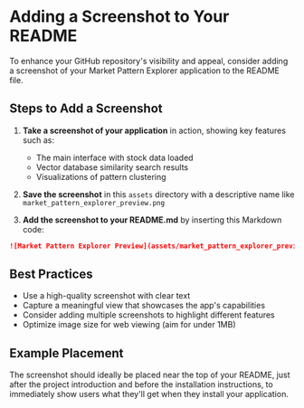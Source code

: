 # Adding a Screenshot to Your README

To enhance your GitHub repository's visibility and appeal, consider adding a screenshot of your Market Pattern Explorer application to the README file.

## Steps to Add a Screenshot

1. **Take a screenshot of your application** in action, showing key features such as:
   - The main interface with stock data loaded
   - Vector database similarity search results
   - Visualizations of pattern clustering

2. **Save the screenshot** in this `assets` directory with a descriptive name like `market_pattern_explorer_preview.png`

3. **Add the screenshot to your README.md** by inserting this Markdown code:

```markdown
![Market Pattern Explorer Preview](assets/market_pattern_explorer_preview.png)
```

## Best Practices

- Use a high-quality screenshot with clear text
- Capture a meaningful view that showcases the app's capabilities
- Consider adding multiple screenshots to highlight different features
- Optimize image size for web viewing (aim for under 1MB)

## Example Placement

The screenshot should ideally be placed near the top of your README, just after the project introduction and before the installation instructions, to immediately show users what they'll get when they install your application.